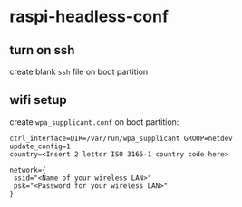 # raspi-headless-conf
## turn on ssh
create blank ```ssh``` file on boot partition

## wifi setup
create ```wpa_supplicant.conf``` on boot partition:
```
ctrl_interface=DIR=/var/run/wpa_supplicant GROUP=netdev
update_config=1
country=<Insert 2 letter ISO 3166-1 country code here>

network={
 ssid="<Name of your wireless LAN>"
 psk="<Password for your wireless LAN>"
}
```
